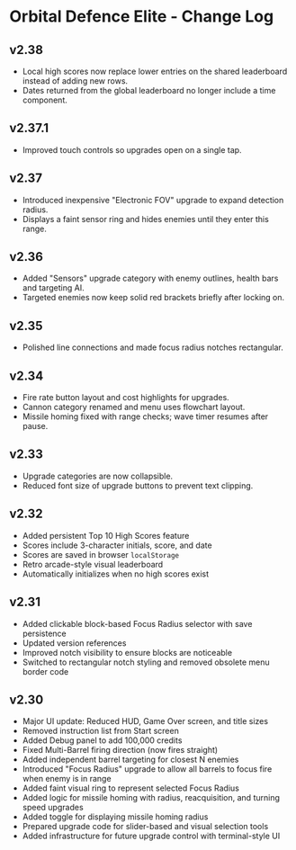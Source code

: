 # Orbital Defence Elite - Change Log

## v2.38
- Local high scores now replace lower entries on the shared leaderboard instead of adding new rows.
- Dates returned from the global leaderboard no longer include a time component.

## v2.37.1
- Improved touch controls so upgrades open on a single tap.

## v2.37
- Introduced inexpensive "Electronic FOV" upgrade to expand detection radius.
- Displays a faint sensor ring and hides enemies until they enter this range.

## v2.36
- Added "Sensors" upgrade category with enemy outlines, health bars and targeting AI.
- Targeted enemies now keep solid red brackets briefly after locking on.

## v2.35
- Polished line connections and made focus radius notches rectangular.

## v2.34
- Fire rate button layout and cost highlights for upgrades.
- Cannon category renamed and menu uses flowchart layout.
- Missile homing fixed with range checks; wave timer resumes after pause.


## v2.33
- Upgrade categories are now collapsible.
- Reduced font size of upgrade buttons to prevent text clipping.

## v2.32
- Added persistent Top 10 High Scores feature
- Scores include 3-character initials, score, and date
- Scores are saved in browser `localStorage`
- Retro arcade-style visual leaderboard
- Automatically initializes when no high scores exist

## v2.31
- Added clickable block-based Focus Radius selector with save persistence
- Updated version references
- Improved notch visibility to ensure blocks are noticeable
- Switched to rectangular notch styling and removed obsolete menu border code


## v2.30
- Major UI update: Reduced HUD, Game Over screen, and title sizes
- Removed instruction list from Start screen
- Added Debug panel to add 100,000 credits
- Fixed Multi-Barrel firing direction (now fires straight)
- Added independent barrel targeting for closest N enemies
- Introduced "Focus Radius" upgrade to allow all barrels to focus fire when enemy is in range
- Added faint visual ring to represent selected Focus Radius
- Added logic for missile homing with radius, reacquisition, and turning speed upgrades
- Added toggle for displaying missile homing radius
- Prepared upgrade code for slider-based and visual selection tools
- Added infrastructure for future upgrade control with terminal-style UI
